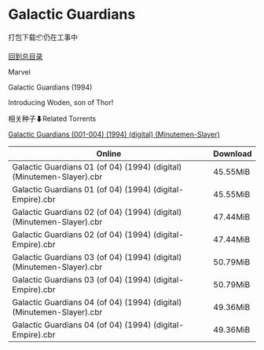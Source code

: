 # Galactic Guardians

打包下载📦仍在工事中

[回到总目录](/Catalogs.md)

Marvel

Galactic Guardians (1994)

Introducing Woden, son of Thor!





相关种子⬇Related Torrents

[Galactic Guardians (001-004) (1994) (digital) (Minutemen-Slayer)](https://github.com/alicewish/markdown/blob/master/torrent/Galactic-Guardians--001-004---1994---digital---Minutemen-Slayer.md)

Online | Download
--- | ---
Galactic Guardians 01 (of 04) (1994) (digital) (Minutemen-Slayer).cbr | 45.55MiB
Galactic Guardians 01 (of 04) (1994) (digital-Empire).cbr | 45.55MiB
Galactic Guardians 02 (of 04) (1994) (digital) (Minutemen-Slayer).cbr | 47.44MiB
Galactic Guardians 02 (of 04) (1994) (digital-Empire).cbr | 47.44MiB
Galactic Guardians 03 (of 04) (1994) (digital) (Minutemen-Slayer).cbr | 50.79MiB
Galactic Guardians 03 (of 04) (1994) (digital-Empire).cbr | 50.79MiB
Galactic Guardians 04 (of 04) (1994) (digital) (Minutemen-Slayer).cbr | 49.36MiB
Galactic Guardians 04 (of 04) (1994) (digital-Empire).cbr | 49.36MiB